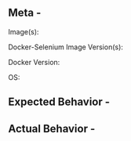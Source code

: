 ## Meta -
Image(s):  
<!-- node-chrome? hub? standalone-firefox? -->
Docker-Selenium Image Version(s):  
<!-- 3, 3.4, 3.8.1-aluminum etc -->
Docker Version:  
<!-- 17.09.0-ce, 17.06.2-ce etc -->
OS: 
<!-- Windows 10, OSX Yosemite, Centos6, etc -->

<!-- NOTE
FIREFOX 48+ IS ONLY COMPATIBLE WITH GECKODRIVER.

If the issue is with Google Chrome consider logging an issue with chromedriver instead:
https://sites.google.com/a/chromium.org/chromedriver/help

If the issue is with Firefox GeckoDriver (aka Marionette) consider logging an issue with Mozilla:
https://bugzilla.mozilla.org/buglist.cgi?product=Testing&component=Marionette

-->
## Expected Behavior -

## Actual Behavior -
